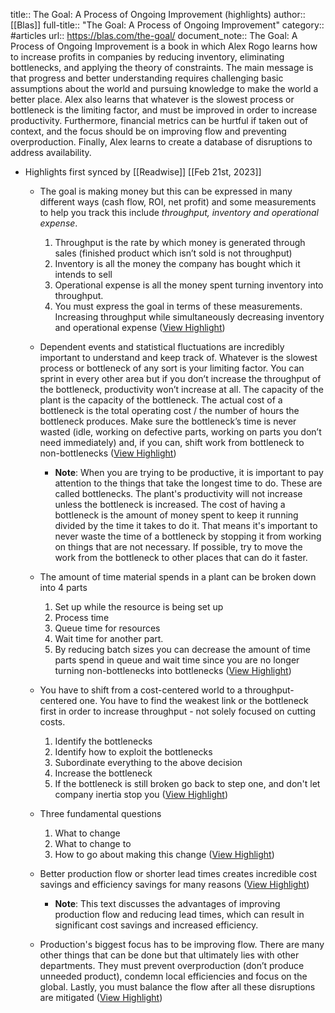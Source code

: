 title:: The Goal: A Process of Ongoing Improvement (highlights)
author:: [[Blas]]
full-title:: "The Goal: A Process of Ongoing Improvement"
category:: #articles
url:: https://blas.com/the-goal/
document_note:: The Goal: A Process of Ongoing Improvement is a book in which Alex Rogo learns how to increase profits in companies by reducing inventory, eliminating bottlenecks, and applying the theory of constraints. The main message is that progress and better understanding requires challenging basic assumptions about the world and pursuing knowledge to make the world a better place. Alex also learns that whatever is the slowest process or bottleneck is the limiting factor, and must be improved in order to increase productivity. Furthermore, financial metrics can be hurtful if taken out of context, and the focus should be on improving flow and preventing overproduction. Finally, Alex learns to create a database of disruptions to address availability.

- Highlights first synced by [[Readwise]] [[Feb 21st, 2023]]
	- The goal is making money but this can be expressed in many different ways (cash flow, ROI, net profit) and some measurements to help you track this include *throughput, inventory and operational expense*.
	  
	  1.  Throughput is the rate by which money is generated through sales (finished product which isn’t sold is not throughput)
	  2.  Inventory is all the money the company has bought which it intends to sell
	  3.  Operational expense is all the money spent turning inventory into throughput.
	  4.  You must express the goal in terms of these measurements. Increasing throughput while simultaneously decreasing inventory and operational expense ([View Highlight](https://read.readwise.io/read/01gsmjxbf6zqmn99mhnmd81pq5))
	- Dependent events and statistical fluctuations are incredibly important to understand and keep track of. Whatever is the slowest process or bottleneck of any sort is your limiting factor. You can sprint in every other area but if you don’t increase the throughput of the bottleneck, productivity won’t increase at all. The capacity of the plant is the capacity of the bottleneck. The actual cost of a bottleneck is the total operating cost / the number of hours the bottleneck produces. Make sure the bottleneck’s time is never wasted (idle, working on defective parts, working on parts you don’t need immediately) and, if you can, shift work from bottleneck to non-bottlenecks ([View Highlight](https://read.readwise.io/read/01gsmjxhkv90gb8rdym0cgxx8p))
		- **Note**: When you are trying to be productive, it is important to pay attention to the things that take the longest time to do. These are called bottlenecks. The plant's productivity will not increase unless the bottleneck is increased. The cost of having a bottleneck is the amount of money spent to keep it running divided by the time it takes to do it. That means it's important to never waste the time of a bottleneck by stopping it from working on things that are not necessary. If possible, try to move the work from the bottleneck to other places that can do it faster.
	- The amount of time material spends in a plant can be broken down into 4 parts
	  
	  1.  Set up while the resource is being set up
	  2.  Process time
	  3.  Queue time for resources
	  4.  Wait time for another part.
	  5.  By reducing batch sizes you can decrease the amount of time parts spend in queue and wait time since you are no longer turning non-bottlenecks into bottlenecks ([View Highlight](https://read.readwise.io/read/01gsmjy8zdrq72nbfdcdwe2z19))
	- You have to shift from a cost-centered world to a throughput-centered one. You have to find the weakest link or the bottleneck first in order to increase throughput - not solely focused on cutting costs.
	  
	  1.  Identify the bottlenecks
	  2.  Identify how to exploit the bottlenecks
	  3.  Subordinate everything to the above decision
	  4.  Increase the bottleneck
	  5.  If the bottleneck is still broken go back to step one, and don't let company inertia stop you ([View Highlight](https://read.readwise.io/read/01gsmjyhqksmvxtjz1bh8rh05t))
	- Three fundamental questions
	  
	  1.  What to change
	  2.  What to change to
	  3.  How to go about making this change ([View Highlight](https://read.readwise.io/read/01gsmjynvwrqtg3n7sbzfrgac9))
	- Better production flow or shorter lead times creates incredible cost savings and efficiency savings for many reasons ([View Highlight](https://read.readwise.io/read/01gsmjyveq9e6kjk7ay4p3rnrf))
		- **Note**: This text discusses the advantages of improving production flow and reducing lead times, which can result in significant cost savings and increased efficiency.
	- Production's biggest focus has to be improving flow. There are many other things that can be done but that ultimately lies with other departments. They must prevent overproduction (don’t produce unneeded product), condemn local efficiencies and focus on the global. Lastly, you must balance the flow after all these disruptions are mitigated ([View Highlight](https://read.readwise.io/read/01gsmjzp3km17hs91nqpv280re))